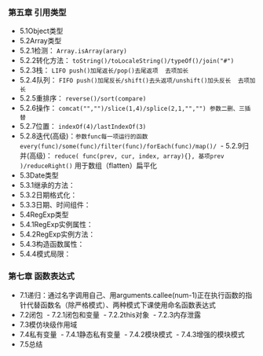 ### 第五章 引用类型
 - 5.1Object类型
 - 5.2Array类型
  - 5.2.1检测： `Array.isArray(arary)`
  - 5.2.2转化方法：  `toString()/toLocaleString()/typeOf()/join("#")`
  - 5.2.3栈：  `LIFO push()加尾返长/pop()去尾返项  去项加长`
  - 5.2.4队列：  `FIFO push()加尾反长/shift()去头返项/unshift()加头反长  去项加长`
  - 5.2.5重排序：  `reverse()/sort(compare)`
  - 5.2.6操作：  `comcat("","")/slice(1,4)/splice(2,1,"","") 参数二删、三插替`
  - 5.2.7位置： `indexOf(4)/lastIndexOf(3)`
  - 5.2.8迭代(高级)：`参数func每一项运行的函数 every(func)/some(func)/filter(func)/forEach(func)/map()/`
  - 5.2.9归并(高级)： `reduce( func(prev, cur, index, array){}, 基项prev )/reduceRight()` 用于数组（flatten）扁平化
 - 5.3Date类型
  - 5.3.1继承的方法： 
  - 5.3.2日期格式化： 
  - 5.3.3日期、时间组件： 
 - 5.4RegExp类型
  - 5.4.1RegExp实例属性： 
  - 5.4.2RegExp实例方法： 
  - 5.4.3构造函数属性： 
  - 5.4.4模式局限： 

### 第七章 函数表达式
 - 7.1递归：通过名字调用自己、用arguments.callee(num-1)正在执行函数的指针代替函数名（除严格模式）、两种模式下课使用命名函数表达式
 - 7.2闭包
  - 7.2.1闭包和变量
  - 7.2.2this对象
  - 7.2.3内存泄露
 - 7.3模仿块级作用域
 - 7.4私有变量
  - 7.4.1静态私有变量
  - 7.4.2模块模式
  - 7.4.3增强的模块模式
 - 7.5总结
 
 
 
